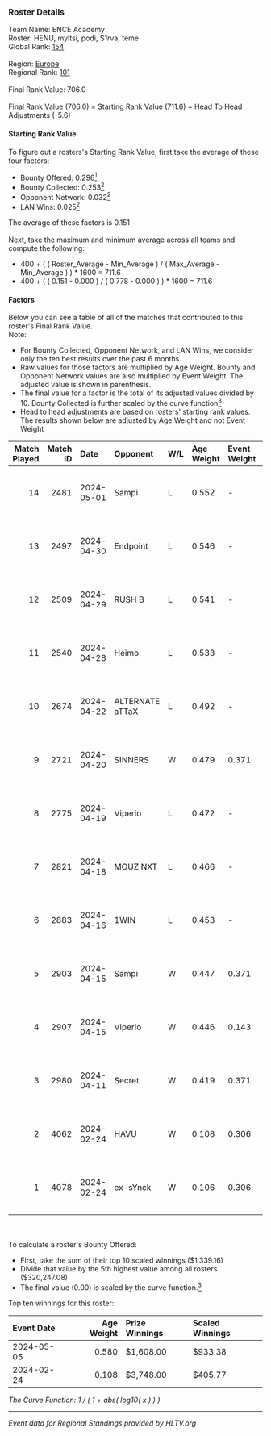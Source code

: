 ### Roster Details<br />
Team Name: ENCE Academy<br />
Roster: HENU, myltsi, podi, S1rva, teme<br />
Global Rank: [154](../standings_global.md)<br />
<br />
Region: [Europe]( ../standings_europe.md)<br />
Regional Rank: [101]( ../standings_europe.md)<br />
<br />
Final Rank Value:  706.0<br />
<br />
Final Rank Value (706.0) = Starting Rank Value (711.6) + Head To Head Adjustments (-5.6)<br />

#### Starting Rank Value<br />
To figure out a rosters's Starting Rank Value, first take the average of these four factors:<br />
- Bounty Offered: 0.296[<sup>1</sup>](#table2)
- Bounty Collected: 0.253[<sup>2</sup>](#table1)
- Opponent Network: 0.032[<sup>2</sup>](#table1)
- LAN Wins: 0.025[<sup>2</sup>](#table1)

The average of these factors is 0.151<br />
<br />
Next, take the maximum and minimum average across all teams and compute the following:<br />
- 400 + ( ( Roster_Average - Min_Average ) / ( Max_Average - Min_Average ) ) * 1600 = 711.6
- 400 + ( ( 0.151 - 0.000 ) / ( 0.778 - 0.000 ) ) * 1600 = 711.6


#### Factors<br />
Below you can see a table of all of the matches that contributed to this roster's Final Rank Value.<br />
Note:<br />

- For Bounty Collected, Opponent Network, and LAN Wins, we consider only the ten best results over the past 6 months.
- Raw values for those factors are multiplied by Age Weight. Bounty and Opponent Network values are also multiplied by Event Weight. The adjusted value is shown in parenthesis.
- The final value for a factor is the total of its adjusted values divided by 10. Bounty Collected is further scaled by the curve function[<sup>3</sup>](#curveFunction)
- Head to head adjustments are based on rosters' starting rank values. The results shown below are adjusted by Age Weight and not Event Weight
<span id="table1"></span><br />


| Match Played | Match ID | Date       | Opponent        | W/L | Age Weight | Event Weight | Bounty Collected | Opponent Network | LAN Wins  | H2H Adj. | Roster                          |
| -: | -: | :- | :- | :- | :- | :- | :- | :- | :- | -: | :- |
|           14 |     2481 | 2024-05-01 | Sampi           | L   | 0.552      | -            | -                | -                | -         |    -4.02 | HENU, myltsi, podi, S1rva, teme |
|           13 |     2497 | 2024-04-30 | Endpoint        | L   | 0.546      | -            | -                | -                | -         |    -4.39 | HENU, myltsi, podi, S1rva, teme |
|           12 |     2509 | 2024-04-29 | RUSH B          | L   | 0.541      | -            | -                | -                | -         |    -5.04 | HENU, myltsi, podi, S1rva, teme |
|           11 |     2540 | 2024-04-28 | Heimo           | L   | 0.533      | -            | -                | -                | -         |    -9.47 | HENU, myltsi, podi, S1rva, teme |
|           10 |     2674 | 2024-04-22 | ALTERNATE aTTaX | L   | 0.492      | -            | -                | -                | -         |    -3.61 | HENU, myltsi, podi, S1rva, teme |
|            9 |     2721 | 2024-04-20 | SINNERS         | W   | 0.479      | 0.371        | 0.037 (0.007)    | 0.790 (0.140)    | 0 (0.000) |    13.83 | HENU, myltsi, podi, S1rva, teme |
|            8 |     2775 | 2024-04-19 | Viperio         | L   | 0.472      | -            | -                | -                | -         |    -9.38 | HENU, myltsi, podi, S1rva, teme |
|            7 |     2821 | 2024-04-18 | MOUZ NXT        | L   | 0.466      | -            | -                | -                | -         |    -2.09 | HENU, myltsi, podi, S1rva, teme |
|            6 |     2883 | 2024-04-16 | 1WIN            | L   | 0.453      | -            | -                | -                | -         |    -3.30 | HENU, myltsi, podi, S1rva, teme |
|            5 |     2903 | 2024-04-15 | Sampi           | W   | 0.447      | 0.371        | 0.027 (0.004)    | 1.000 (0.165)    | 0 (0.000) |    10.48 | HENU, myltsi, podi, S1rva, teme |
|            4 |     2907 | 2024-04-15 | Viperio         | W   | 0.446      | 0.143        | 0.001 (0.000)    | 0.035 (0.002)    | 0 (0.000) |     5.28 | HENU, myltsi, podi, S1rva, teme |
|            3 |     2980 | 2024-04-11 | Secret          | W   | 0.419      | 0.371        | 0.000 (0.000)    | 0.055 (0.008)    | 0 (0.000) |     3.70 | HENU, myltsi, podi, S1rva, teme |
|            2 |     4062 | 2024-02-24 | HAVU            | W   | 0.108      | 0.306        | 0.001 (0.000)    | 0.152 (0.005)    | 1 (0.108) |     1.68 | HENU, myltsi, podi, S1rva, teme |
|            1 |     4078 | 2024-02-24 | ex-sYnck        | W   | 0.106      | 0.306        | 0.000 (0.000)    | 0.015 (0.000)    | 1 (0.106) |     0.76 | HENU, myltsi, podi, S1rva, teme |

<br />
<span id="table2"></span><br />
To calculate a roster's Bounty Offered:<br />

- First, take the sum of their top 10 scaled winnings ($1,339.16)
- Divide that value by the 5th highest value among all rosters ($320,247.08)
- The final value (0.00) is scaled by the curve function.[<sup>3</sup>](#curveFunction)

Top ten winnings for this roster:<br />

| Event Date | Age Weight | Prize Winnings | Scaled Winnings |
| :- | -: | :- | :- |
| 2024-05-05 |      0.580 | $1,608.00      | $933.38         |
| 2024-02-24 |      0.108 | $3,748.00      | $405.77         |


<span id="curveFunction"></span>_The Curve Function: 1 / ( 1 + abs( log10( x ) ) )_<br />

---
_Event data for Regional Standings provided by HLTV.org_<br />
